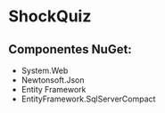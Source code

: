 # ShockQuiz

## Componentes NuGet:
 - System.Web
 - Newtonsoft.Json
 - Entity Framework
 - EntityFramework.SqlServerCompact

